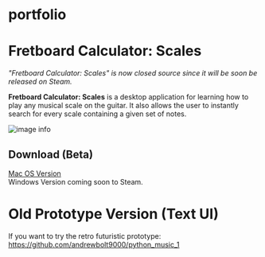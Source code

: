 # portfolio

# Fretboard Calculator: Scales
_"Fretboard Calculator: Scales" is now closed source since it will be soon be released on Steam._

**Fretboard Calculator: Scales** is a desktop application for learning how to play any musical scale on the guitar.  It also allows the user to instantly search for every scale containing a given set of notes.

![image info](readme_images/demo_v2_3.gif)

## Download (Beta)
[Mac OS Version](https://github.com/andrewbolt9000/portfolio/builds/Fretboard_Computer_V2.0.1-ExpiresMay2025.zip)<br/>
Windows Version coming soon to Steam.

# Old Prototype Version (Text UI)
If you want to try the retro futuristic prototype:<br/>
https://github.com/andrewbolt9000/python_music_1
